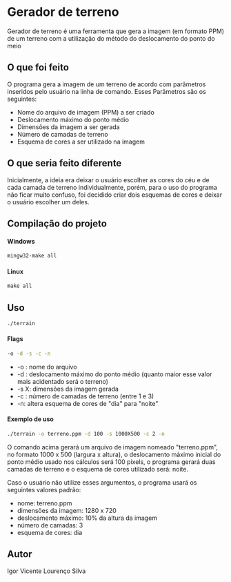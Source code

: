 # Gerador de terreno

Gerador de terreno é uma ferramenta que gera a imagem (em formato PPM) de um terreno com a utilização do método do deslocamento do ponto do meio

## O que foi feito

O programa gera a imagem de um terreno de acordo com parâmetros inseridos pelo usuário na linha de comando. Esses Parâmetros são os seguintes: 

* Nome do arquivo de imagem (PPM) a ser criado
* Deslocamento máximo do ponto médio
* Dimensões da imagem a ser gerada
* Número de camadas de terreno
* Esquema de cores a ser utilizado na imagem

## O que seria feito diferente

Inicialmente, a ideia era deixar o usuário escolher as cores do céu e de cada camada de terreno individualmente, porém, para o uso do programa não ficar muito confuso, foi decidido criar dois esquemas de cores e deixar o usuário escolher um deles.

## Compilação do projeto

#### Windows
```cmd
mingw32-make all
```
#### Linux
```cmd
make all
```

## Uso

```cmd
./terrain
```

#### Flags 

```cmd
-o -d -s -c -n
```

* -o <arquivo>: nome do arquivo
* -d <num>: deslocamento máximo do ponto médio (quanto maior esse valor mais acidentado será o terreno)
* -s <num>X<num>: dimensões da imagem gerada
* -c <num>: número de camadas de terreno (entre 1 e 3)
* -n: altera esquema de cores de "dia" para "noite"

#### Exemplo de uso

```cmd
./terrain -o terreno.ppm -d 100 -s 1000X500 -c 2 -n
```
O comando acima gerará um arquivo de imagem nomeado "terreno.ppm", no formato 1000 x 500 (largura x altura), o deslocamento máximo inicial do ponto médio usado nos cálculos será 100 pixels, o programa gerará duas camadas de terreno e o esquema de cores utilizado será: noite.

Caso o usuário não utilize esses argumentos, o programa usará os seguintes valores padrão:

* nome: terreno.ppm
* dimensões da imagem: 1280 x 720
* deslocamento máximo: 10% da altura da imagem
* número de camadas: 3
* esquema de cores: dia



## Autor

Igor Vicente Lourenço Silva

